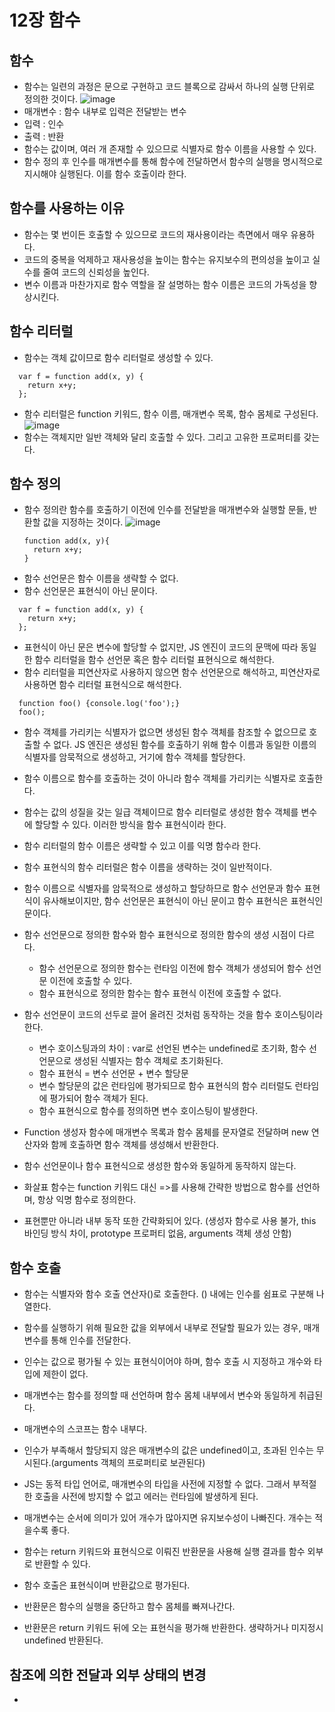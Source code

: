 12장 함수
========

함수
--
- 함수는 일련의 과정은 문으로 구현하고 코드 블록으로 감싸서 하나의 실행 단위로 정의한 것이다.
![image](https://github.com/houony/Javascript-Deep-Dive-Study/assets/99787274/048e5eb4-50fe-4fea-ae03-16553bbb5578)
- 매개변수 : 함수 내부로 입력은 전달받는 변수
- 입력 : 인수
- 출력 : 반환
- 함수는 값이며, 여러 개 존재할 수 있으므로 식별자로 함수 이름을 사용할 수 있다.
- 함수 정의 후 인수를 매개변수를 통해 함수에 전달하면서 함수의 실행을 명시적으로 지시해야 실행된다. 이를 함수 호출이라 한다.

함수를 사용하는 이유
--
- 함수는 몇 번이든 호출할 수 있으므로 코드의 재사용이라는 측면에서 매우 유용하다.
- 코드의 중복을 억제하고 재사용성을 높이는 함수는 유지보수의 편의성을 높이고 실수를 줄여 코드의 신뢰성을 높인다.
- 변수 이름과 마찬가지로 함수 역할을 잘 설명하는 함수 이름은 코드의 가독성을 향상시킨다.

함수 리터럴
--
- 함수는 객체 값이므로 함수 리터럴로 생성할 수 있다.
```
  var f = function add(x, y) {
    return x+y;
  };
```
- 함수 리터럴은 function 키워드, 함수 이름, 매개변수 목록, 함수 몸체로 구성된다.
![image](https://github.com/houony/Javascript-Deep-Dive-Study/assets/99787274/0a6fc69a-6a77-48ce-baf5-5e31eef98e10)
- 함수는 객체지만 일반 객체와 달리 호출할 수 있다. 그리고 고유한 프로퍼티를 갖는다.

함수 정의
--
- 함수 정의란 함수를 호출하기 이전에 인수를 전달받을 매개변수와 실행할 문들, 반환할 값을 지정하는 것이다.
![image](https://github.com/houony/Javascript-Deep-Dive-Study/assets/99787274/9a32b875-f4a4-4846-835b-19274a0516d3)
  ```
  function add(x, y){
    return x+y;
  }
  ```
- 함수 선언문은 함수 이름을 생략할 수 없다.
- 함수 선언문은 표현식이 아닌 문이다.
```
  var f = function add(x, y) {
    return x+y;
  };
```
- 표현식이 아닌 문은 변수에 할당할 수 없지만, JS 엔진이 코드의 문맥에 따라 동일한 함수 리터럴을 함수 선언문 혹은 함수 리터럴 표현식으로 해석한다.
- 함수 리터럴을 피연산자로 사용하지 않으면 함수 선언문으로 해석하고, 피연산자로 사용하면 함수 리터럴 표현식으로 해석한다.
```
  function foo() {console.log('foo');}
  foo();
```
- 함수 객체를 가리키는 식별자가 없으면 생성된 함수 객체를 참조할 수 없으므로 호출할 수 없다. JS 엔진은 생성된 함수를 호출하기 위해 함수 이름과 동일한 이름의 식별자를 암묵적으로 생성하고, 거기에 함수 객체를 할당한다.
- 함수 이름으로 함수를 호출하는 것이 아니라 함수 객체를 가리키는 식별자로 호출한다.

- 함수는 값의 성질을 갖는 일급 객체이므로 함수 리터럴로 생성한 함수 객체를 변수에 할당할 수 있다. 이러한 방식을 함수 표현식이라 한다.
- 함수 리터럴의 함수 이름은 생략할 수 있고 이를 익명 함수라 한다.
- 함수 표현식의 함수 리터럴은 함수 이름을 생략하는 것이 일반적이다.
- 함수 이름으로 식별자를 암묵적으로 생성하고 할당하므로 함수 선언문과 함수 표현식이 유사해보이지만, 함수 선언문은 표현식이 아닌 문이고 함수 표현식은 표현식인 문이다.

- 함수 선언문으로 정의한 함수와 함수 표현식으로 정의한 함수의 생성 시점이 다르다.
  - 함수 선언문으로 정의한 함수는 런타임 이전에 함수 객체가 생성되어 함수 선언문 이전에 호출할 수 있다.
  - 함수 표현식으로 정의한 함수는 함수 표현식 이전에 호출할 수 없다.
- 함수 선언문이 코드의 선두로 끌어 올려진 것처럼 동작하는 것을 함수 호이스팅이라 한다.
  - 변수 호이스팅과의 차이 : var로 선언된 변수는 undefined로 초기화, 함수 선언문으로 생성된 식별자는 함수 객체로 초기화된다.
  - 함수 표현식 = 변수 선언문 + 변수 할당문
  - 변수 할당문의 값은 런타임에 평가되므로 함수 표현식의 함수 리터럴도 런타임에 평가되어 함수 객체가 된다.
  - 함수 표현식으로 함수를 정의하면 변수 호이스팅이 발생한다.
 
- Function 생성자 함수에 매개변수 목록과 함수 몸체를 문자열로 전달하며 new 연산자와 함께 호출하면 함수 객체를 생성해서 반환한다.
- 함수 선언문이나 함수 표현식으로 생성한 함수와 동일하게 동작하지 않는다.

- 화살표 함수는 function 키워드 대신 =>를 사용해 간략한 방법으로 함수를 선언하며, 항상 익명 함수로 정의한다.
- 표현뿐만 아니라 내부 동작 또한 간략화되어 있다. (생성자 함수로 사용 불가, this 바인딩 방식 차이, prototype 프로퍼티 없음, arguments 객체 생성 안함)

함수 호출
--
- 함수는 식별자와 함수 호출 연산자()로 호출한다. () 내에는 인수를 쉼표로 구분해 나열한다.
- 함수를 실행하기 위해 필요한 값을 외부에서 내부로 전달할 필요가 있는 경우, 매개변수를 통해 인수를 전달한다.
- 인수는 값으로 평가될 수 있는 표현식이어야 하며, 함수 호출 시 지정하고 개수와 타입에 제한이 없다.

- 매개변수는 함수를 정의할 때 선언하며 함수 몸체 내부에서 변수와 동일하게 취급된다.
- 매개변수의 스코프는 함수 내부다.
- 인수가 부족해서 할당되지 않은 매개변수의 값은 undefined이고, 초과된 인수는 무시된다.(arguments 객체의 프로퍼티로 보관된다)
- JS는 동적 타입 언어로, 매개변수의 타입을 사전에 지정할 수 없다. 그래서 부적절한 호출을 사전에 방지할 수 없고 에러는 런타임에 발생하게 된다.
- 매개변수는 순서에 의미가 있어 개수가 많아지면 유지보수성이 나빠진다. 개수는 적을수록 좋다.

- 함수는 return 키워드와 표현식으로 이뤄진 반환문을 사용해 실행 결과를 함수 외부로 반환할 수 있다.
- 함수 호출은 표현식이며 반환값으로 평가된다.
- 반환문은 함수의 실행을 중단하고 함수 몸체를 빠져나간다.
- 반환문은 return 키워드 뒤에 오는 표현식을 평가해 반환한다. 생략하거나 미지정시 undefined 반환된다.

참조에 의한 전달과 외부 상태의 변경
--
- 

